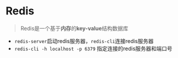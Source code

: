# Redis

> Redis是一个基于**内存**的**key-value**结构数据库

- `redis-server`启动redis服务器，`redis-cli`连接redis服务器
- `redis-cli -h localhost -p 6379` 指定连接的redis服务器和端口号